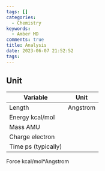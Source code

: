 ```yaml
---
tags: []
categories:
  - Chemistry
keywords:
  - Amber MD
comments: true
title: Analysis
date: 2023-06-07 21:52:52
tags:
---
```



## Unit


|Variable | Unit |
|----|----|
|Length| Angstrom|
Energy kcal/mol|
Mass AMU|
Charge electron|
Time ps (typically)|
Force kcal/mol*Angstrom

